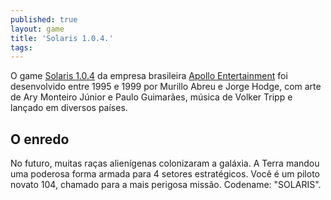 ```yaml
---
published: true
layout: game
title: 'Solaris 1.0.4.'
tags: 
---
```

O game <a href="http://www.apolloplanet.com/en/games_solaris_scr.htm" target="_blank">Solaris 1.0.4</a>
 da empresa brasileira <a href="http://www.apolloplanet.com/" target="_blank">Apollo Entertainment</a>
 foi desenvolvido entre 1995 e 1999 por Murillo Abreu e Jorge Hodge, com arte de Ary Monteiro Júnior e Paulo Guimarães, música de Volker Tripp e lançado em diversos países.







## O enredo
No futuro, muitas ra&ccedil;as alien&iacute;genas colonizaram a gal&aacute;xia. A Terra mandou uma poderosa forma armada para 4 setores estrat&eacute;gicos. Voc&ecirc; &eacute; um piloto novato 104, chamado para a mais perigosa miss&atilde;o. Codename: &quot;SOLARIS&quot;.





